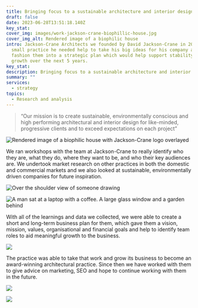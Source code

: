 ```yaml
---
title: Bringing focus to a sustainable architecture and interior design practice
draft: false
date: 2023-06-28T13:51:18.140Z
key_stat:
cover_img: images/work-jackson-crane-biophillic-house.jpg
cover_img_alt: Rendered image of a biophilic house
intro: Jackson-Crane Architects we founded by David Jackson-Crane in 2017, as a
  small practice he needed help to take his big ideas for his company and
  fashion them into a strategic plan which would help support stability and then
  growth over the next 5 years.
key_stat:
description: Bringing focus to a sustainable architecture and interior design practice.
summary: ""
services:
  - strategy
topics:
  - Research and analysis
---
```

> “Our mission is to create sustainable, environmentally conscious and high performing architectural and interior design for like-minded, progressive clients and to exceed expectations on each project”

![Rendered image of a biophilic house with Jackson-Crane logo overlayed](../images/work-jackson-crane-header.jpg)

We ran workshops with the team at Jackson-Crane to really identify who they are, what they do, where they want to be, and who their key audiences are. We undertook market research on other practices in both the domestic and commercial markets and we also looked at sustainable, environmentally driven companies for future inspiration.

![Over the shoulder view of someone drawing](../images/work-jackson-crane-drawing.jpg)

![A man sat at a laptop with a coffee. A large glass window and a garden behind](../images/work-jackson-crane-dave-2.jpg)

With all of the learnings and data we collected, we were able to create a short and long-term business plan for them, which gave them a vision, mission, values, organisational and financial goals and help to identify team roles to aid meaningful growth to the business.

![](../images/work-jackson-crane-laptop-mission.jpg)

The practice was able to take that work and grow its business to become an award-winning architectural practice. Since then we have worked with them to give advice on marketing, SEO and hope to continue working with them in the future.

![](../images/work-jackson-crane-strategy-laptop.jpg)

![](../images/work-jackson-crane-values.jpg)